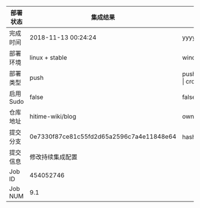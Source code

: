 部署状态 | 集成结果 | 参考值
---|---|---
完成时间 | 2018-11-13 00:24:24 | yyyy-mm-dd hh:mm:ss
部署环境 | linux + stable | window \| linux + stable
部署类型 | push | push \| pull_request \| api \| cron
启用Sudo | false | false \| true
仓库地址 | hitime-wiki/blog | owner_name/repo_name
提交分支 | 0e7330f87ce81c55fd2d65a2596c7a4e11848e64 | hash 16位
提交信息 | 修改持续集成配置 |
Job ID   | 454052746 |
Job NUM  | 9.1 |
